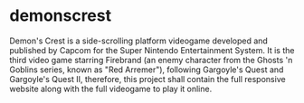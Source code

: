 # demonscrest
Demon's Crest is a side-scrolling platform videogame developed and published by Capcom for the Super Nintendo Entertainment System. It is the third video game starring Firebrand (an enemy character from the Ghosts 'n Goblins series, known as "Red Arremer"), following Gargoyle's Quest and Gargoyle's Quest II, therefore, this project shall contain the full responsive website along with the full videogame to play it online.
